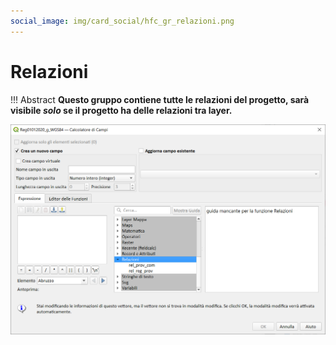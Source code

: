 ```yaml
---
social_image: img/card_social/hfc_gr_relazioni.png
---
```


# Relazioni

!!! Abstract
    **Questo gruppo contiene tutte le relazioni del progetto, sarà visibile _solo_ se il progetto ha delle relazioni tra layer.**


[![](../../img/relazioni/relazioni_01.png)](../../img/relazioni/relazioni_01.png)
